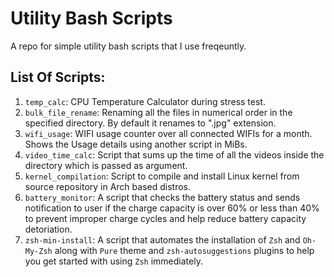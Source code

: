 # Utility Bash Scripts

A repo for simple utility bash scripts that I use freqeuntly.

## List Of Scripts:
1. `temp_calc`: CPU Temperature Calculator during stress test.
2. `bulk_file_rename`: Renaming all the files in numerical order in the specified directory. By default it renames to ".jpg" extension.
3. `wifi_usage`: WIFI usage counter over all connected WIFIs for a month. Shows the Usage details using another script in MiBs.
4. `video_time_calc`: Script that sums up the time of all the videos inside the directory which is passed as argument.
5. `kernel_compilation`: Script to compile and install Linux kernel from source repository in Arch based distros.
6. `battery_monitor`: A script that checks the battery status and sends notification to user if the charge capacity is over 60% or less than 40% to prevent improper charge cycles and help reduce battery capacity detoriation.
7. `zsh-min-install`: A script that automates the installation of `Zsh` and `Oh-My-Zsh` along with `Pure` theme and `zsh-autosuggestions` plugins to help you get started with using `Zsh` immediately.
